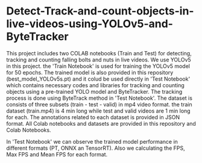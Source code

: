 # Detect-Track-and-count-objects-in-live-videos-using-YOLOv5-and-ByteTracker
 This project includes two COLAB notebooks (Train and Test) for detecting, tracking and counting falling bolts and nuts in live videos. We use YOLOv5 in this project.  the 'Train Notebook' is used for training the YOLOv5 model for 50 epochs. The trained model is also provided in this repository (best_model_YOLOv5s.pt) and it colud be used directly in 'Test Notebook' which contains necessary codes and libraries for tracking and counting objects using a pre-trained YOLO model and ByteTracker.  The tracking process is done using ByteTrack method in 'Test Notebook'. The dataset is consists of three subsets (train - test - valid) in mp4 video format.  the train dataset (train.mp4) is 4 min long while test and valid videos are 1 min long for each. The annotations related to each dataset is provided in JSON format.  All Colab notebooks and datasets are provided in this repository and Colab Notebooks.

In 'Test Notebook' we can observe the trained model performance in different formats (PT, ONNX an TensorRT). Also we calculating the FPS, Max FPS and Mean FPS for each format.

